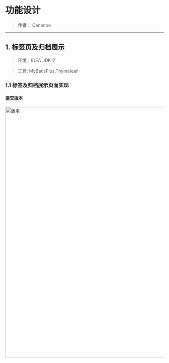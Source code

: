 
# 功能设计
> **作者：** Cananoo

---

## 1. 标签页及归档展示
> 环境：IDEA JDK17

> 工具: MyBatisPlus,Thymeleaf

### 1.1  标签及归档展示页面实现

#### 提交版本
 
 <img src="https://user-images.githubusercontent.com/103165360/268039512-608f1ee9-448b-41e3-9f13-55765b360291.png" alt="版本" width="800"> 
